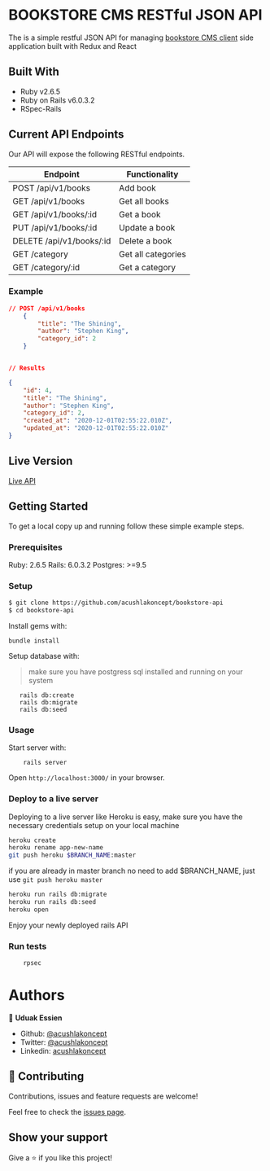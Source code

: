 # BOOKSTORE CMS RESTful JSON API

The is a simple restful JSON API for managing [bookstore CMS client](https://github.com/acushlakoncept/bookstore) side application built with Redux and React

## Built With

- Ruby v2.6.5
- Ruby on Rails v6.0.3.2
- RSpec-Rails

## Current API Endpoints

Our API will expose the following RESTful endpoints.

| Endpoint                  | Functionality                |
|---------------------------|------------------------------|
| POST /api/v1/books        | Add book                     |
| GET /api/v1/books         | Get all books                |
| GET /api/v1/books/:id     | Get a book                   |
| PUT /api/v1/books/:id     | Update a book                |
| DELETE /api/v1/books/:id  | Delete a book                |
| GET /category             | Get all categories           |
| GET /category/:id         | Get a category               |

### Example

~~~json
// POST /api/v1/books
    {
        "title": "The Shining",
        "author": "Stephen King",
        "category_id": 2
    }


// Results

{
    "id": 4,
    "title": "The Shining",
    "author": "Stephen King",
    "category_id": 2,
    "created_at": "2020-12-01T02:55:22.010Z",
    "updated_at": "2020-12-01T02:55:22.010Z"
}
~~~

## Live Version

[Live API](https://cush-bookstore-api.herokuapp.com/api/v1/books)
## Getting Started

To get a local copy up and running follow these simple example steps.

### Prerequisites

Ruby: 2.6.5
Rails: 6.0.3.2
Postgres: >=9.5

### Setup

~~~bash
$ git clone https://github.com/acushlakoncept/bookstore-api
$ cd bookstore-api
~~~

Install gems with:

```
bundle install
```

Setup database with:

> make sure you have postgress sql installed and running on your system

```
   rails db:create
   rails db:migrate
   rails db:seed
```

### Usage

Start server with:

```
    rails server
```

Open `http://localhost:3000/` in your browser.

### Deploy to a live server

Deploying to a live server like Heroku is easy, make sure you have the necessary credentials setup on your local machine

```bash
heroku create
heroku rename app-new-name
git push heroku $BRANCH_NAME:master 
```
if you are already in master branch no need to add $BRANCH_NAME, just use `git push heroku master`

```bash
heroku run rails db:migrate
heroku run rails db:seed
heroku open
```

Enjoy your newly deployed rails API


### Run tests

```
    rpsec 
```

# Authors

👤 **Uduak Essien**

- Github: [@acushlakoncept](https://github.com/acushlakoncept/)
- Twitter: [@acushlakoncept](https://twitter.com/acushlakoncept)
- Linkedin: [acushlakoncept](https://www.linkedin.com/in/acushlakoncept/)


## 🤝 Contributing

Contributions, issues and feature requests are welcome!

Feel free to check the [issues page](issues/).

## Show your support

Give a ⭐️ if you like this project!
